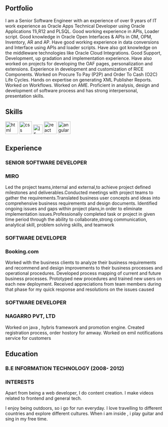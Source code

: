 ## Portfolio

I am a Senior Software Engineer with an experience of over 9 years of IT work experience as Oracle Apps Technical Developer using Oracle Applications 11i,R12 and PLSQL. Good working experience in APIs, Loader script. Good knowledge in Oracle Open Interfaces & APIs in OM, OPM, Inventory, AR and AP. Have good working experience in data conversions and Interface using APIs and loader scripts. Have also got knowledge on the middleware technologies like Oracle Cloud Integrations. Good Support, Development, up gradation and implementation experience. Have also worked on projects for developing the OAF pages, personalization and extensions. Experience in development and customization of RICE Components. Worked on Procure To Pay (P2P) and Order To Cash (O2C) Life Cycles. Hands on expertise on generating XML Publisher Reports. Worked on Workflows. Worked on AME. Proficient in analysis, design and development of software process and has strong interpersonal, presentation skills.

## Skills

<p align='left'>
  <img src="https://upload.wikimedia.org/wikipedia/commons/thumb/6/61/HTML5_logo_and_wordmark.svg/2048px-HTML5_logo_and_wordmark.svg.png" alt="html" width="40" height="40">
  <img src='https://upload.wikimedia.org/wikipedia/commons/thumb/d/d5/CSS3_logo_and_wordmark.svg/1200px-CSS3_logo_and_wordmark.svg.png' alt="css" width="40" height="40">
  <img src='https://upload.wikimedia.org/wikipedia/commons/6/6a/JavaScript-logo.png' height='30' width='auto' alt="js">
   <img src="https://upload.wikimedia.org/wikipedia/commons/thumb/a/a7/React-icon.svg/1280px-React-icon.svg.png" alt="react" width="auto" height="40"/>
   <img src="https://angular.io/assets/images/logos/angular/angular.svg" alt="angular" width="40" height="40"/>
</p>

## Experience

### **SENIOR SOFTWARE DEVELOPER**
### MIRO

Led the project teams,internal and external,to achieve project defined milestones and deliverables.Conducted meetings with project teams
to gather the requirements.Translated business user concepts and ideas into comprehensive business requirements and design
documents. Identified ongoing issues and gaps within project plans,in order to eliminate implementation issues.Professionally completed
task or project in given time period through the ability to collaborate,strong communication, analytical skill, problem solving skills, and teamwork

### **SOFTWARE DEVELOPER**
### Booking.com

Worked with the business clients to analyze their business requirements and recommend and design improvements to their business processes and operational procedures. Developed process mapping of current and future business processes. Prototyped new procedures and trained new users on each new deployment.
Received appreciations from team members during that phase for my quick response and resolutions on the issues caused

### **SOFTWARE DEVELOPER**
### NAGARRO PVT, LTD

Worked on java , hybris framework and promotion engine. Created registration process, order hostory for amway. Worked on emil notifications service for customers


## Education
### B.E INFORMATION TECHNOLOGY (2008- 2012)


### INTERESTS
Apart from being a web developer, I do content creation. I make videos related to frontend and general tech.

I enjoy being outdoors, so i go for run everyday. I love travelling to different countries and explore different cultures. When i am inside , i play guitar and sing in my free time.
